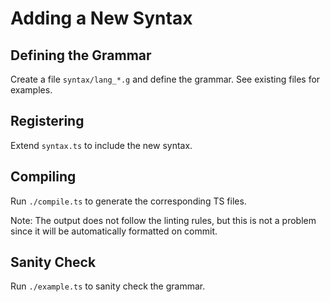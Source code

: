 # Adding a New Syntax

## Defining the Grammar
Create a file `syntax/lang_*.g` and define the grammar. See existing files for examples.

## Registering
Extend `syntax.ts` to include the new syntax.

## Compiling
Run `./compile.ts` to generate the corresponding TS files.

Note: The output does not follow the linting rules, but this is not a problem since it will be automatically formatted on commit.

## Sanity Check
Run `./example.ts` to sanity check the grammar.

